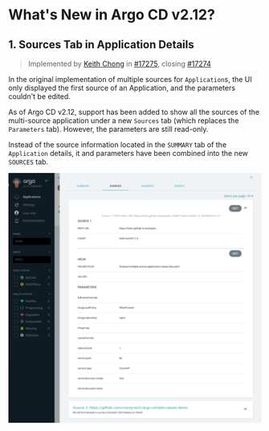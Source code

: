 # What's New in Argo CD v2.12?

## 1. Sources Tab in Application Details

> Implemented by [Keith Chong](https://github.com/keithchong) in [#17275](https://github.com/argoproj/argo-cd/pull/17275), closing [#17274](https://github.com/argoproj/argo-cd/issues/17274)

In the original implementation of multiple sources for `Application`s, the UI only displayed the first source of an Application, and the parameters couldn't be edited.

As of Argo CD v2.12, support has been added to show all the sources of the multi-source application under a new `Sources` tab (which replaces the `Parameters` tab). However, the parameters are still read-only.

Instead of the source information located in the `SUMMARY` tab of the `Application` details, it and parameters have been combined into the new `SOURCES` tab.

![Screenshot of the SOURCES tab](./image.png)
